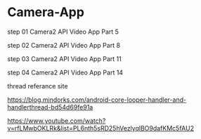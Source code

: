 # Camera-App

step 01
  Camera2 API Video App Part 5 

step 02
  Camera2 API Video App Part 8

step 03
  Camera2 API Video App Part 11

step 04
  Camera2 API Video App Part 14
  
  
  
thread referance site

https://blog.mindorks.com/android-core-looper-handler-and-handlerthread-bd54d69fe91a

https://www.youtube.com/watch?v=rfLMwbOKLRk&list=PL6nth5sRD25hVezlyqlBO9dafKMc5fAU2


